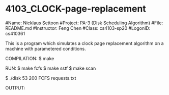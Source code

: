# 4103_CLOCK-page-replacement
#Name: Nicklaus Settoon
#Project: PA-3 (Disk Scheduling Algorithm)
#File: README.md
#Instructor: Feng Chen
#Class: cs4103-sp20
#LogonID: cs410361

This is a program which simulates a clock page replacement algorithm on a machine with parametered conditions.

COMPILATION:
$ make

RUN:
$ make fcfs
$ make sstf
$ make scan

$ ./disk 53 200 FCFS requests.txt

OUTPUT:
